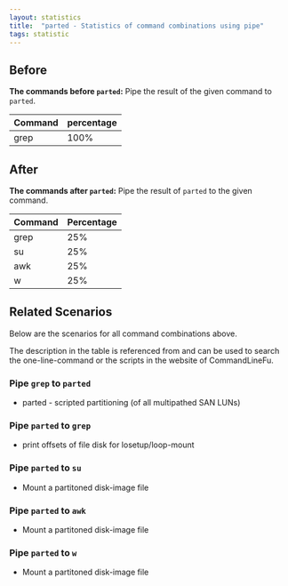 ```yaml
---
layout: statistics
title:  "parted - Statistics of command combinations using pipe"
tags: statistic
---
```


## Before

__The commands before `parted`:__ Pipe the result of the given command to `parted`.

| Command | percentage |
|--------|--------|
| grep | 100% |



## After

__The commands after `parted`:__ Pipe the result of `parted` to the given command.

| Command | Percentage | 
|-------|--------|
| grep | 25% |
| su | 25% |
| awk | 25% |
| w | 25% |



## Related Scenarios

Below are the scenarios for all command combinations above.

The description in the table is referenced from and can be used to search the one-line-command or the scripts in the website of CommandLineFu.


### Pipe `grep` to `parted`

- parted - scripted partitioning (of all multipathed SAN LUNs)

            


### Pipe `parted` to `grep`

- print offsets of file disk for losetup/loop-mount

            
### Pipe `parted` to `su`

- Mount a partitoned disk-image file

            
### Pipe `parted` to `awk`

- Mount a partitoned disk-image file

            
### Pipe `parted` to `w`

- Mount a partitoned disk-image file

            
